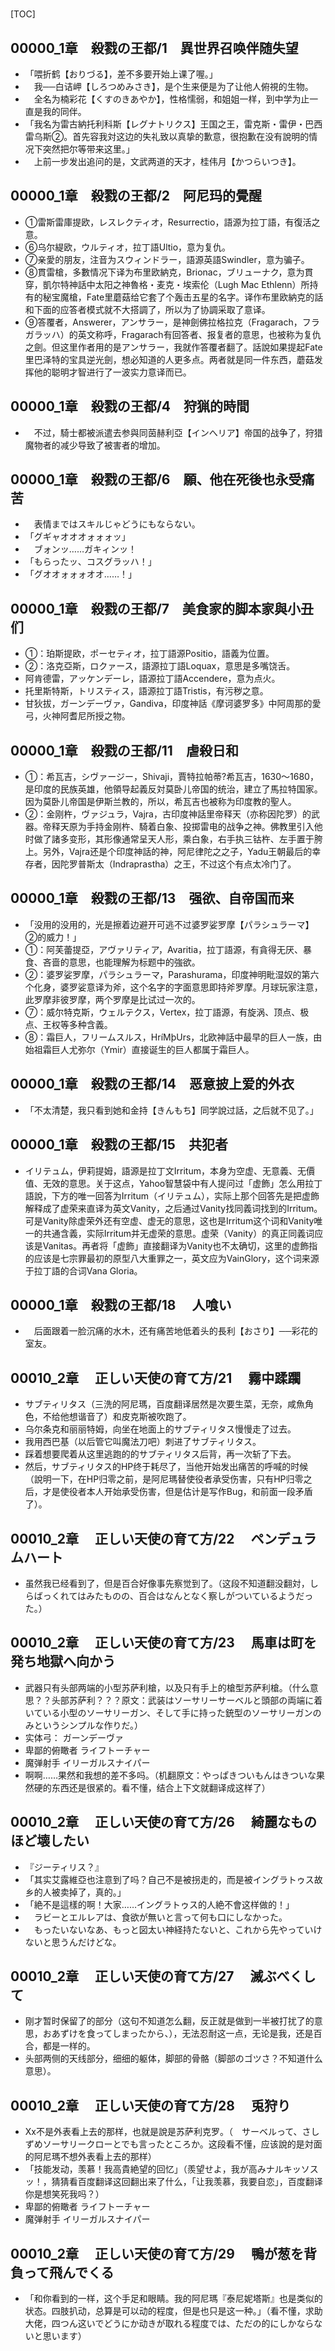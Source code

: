 # 

[TOC]

## 00000_1章　殺戮の王都/1　異世界召唤伴随失望

- 「喂折鹤【おりづる】，差不多要开始上课了喔。」
- 　我──白诘岬【しろつめみさき】，是个生来便是为了让他人俯視的生物。
- 　全名为楠彩花【くすのきあやか】，性格懦弱，和姐姐一样，到中学为止一直是我的同伴。
- 「我名为雷古納托利科斯【レグナトリクス】王国之王，雷克斯・雷伊・巴西雷乌斯②。首先容我対这边的失礼致以真挚的歉意，很抱歉在没有說明的情况下突然把尔等带来这里。」
- 　上前一步发出追问的是，文武两道的天才，桂伟月【かつらいつき】。


## 00000_1章　殺戮の王都/2　阿尼玛的覺醒

- ①雷斯雷庫提欧，レスレクティオ，Resurrectio，語源为拉丁語，有復活之意。
- ⑥乌尔緹欧，ウルティオ，拉丁語Ultio，意为复仇。
- ⑦亲愛的朋友，注音为スウィンドラー，語源英語Swindler，意为骗子。
- ⑧貫雷槍，多數情况下译为布里欧納克，Brionac，ブリューナク，意为貫穿，凱尔特神話中太阳之神魯格・麦克・埃索伦（Lugh Mac Ethlenn）所持有的秘宝魔槍，Fate里蘑菇给它套了个轰击五星的名字。译作布里欧納克的話和下面的应答者模式就不大搭調了，所以为了协調采取了意译。
- ⑨答覆者，Answerer，アンサラー，是神劍佛拉格拉克（Fragarach，フラガラッハ）的英文称呼，Fragarach有回答者、报复者的意思，也被称为复仇之劍。但这里作者用的是アンサラー，我就作答覆者翻了。話說如果提起Fate里巴泽特的宝具逆光劍，想必知道的人更多点。两者就是同一件东西，蘑菇发挥他的聪明才智进行了一波实力意译而已。


## 00000_1章　殺戮の王都/4　狩猟的時間

- 　不过，騎士都被派遣去参與同茵赫利亞【インへリア】帝国的战争了，狩猎魔物者的减少导致了被害者的增加。


## 00000_1章　殺戮の王都/6　願、他在死後也永受痛苦

- 　表情まではスキルじゃどうにもならない。
- 「グギャオオオォォォッ」
- 　ブォンッ……ガキィンッ！
- 「もらったッ、コスグラッハ！」
- 「グオオォォォオオ……！」


## 00000_1章　殺戮の王都/7　美食家的脚本家與小丑们

- ①：珀斯提欧，ポーセティオ，拉丁語源Positio，語義为位置。
- ②：洛克亞斯，ロクァース，語源拉丁語Loquax，意思是多嘴饶舌。
- 阿肯德雷，アッケンデーレ，語源拉丁語Accendere，意为点火。
- 托里斯特斯，トリスティス，語源拉丁語Tristis，有污秽之意。
- 甘狄拔，ガーンデーヴァ，Gandiva，印度神話《摩诃婆罗多》中阿周那的愛弓，火神阿耆尼所授之物。


## 00000_1章　殺戮の王都/11　虐殺日和

- ①：希瓦吉，シヴァージー，Shivaji，賈特拉帕蒂?希瓦吉，1630～1680，是印度的民族英雄，他領导起義反対莫卧儿帝国的统治，建立了馬拉特国家。因为莫卧儿帝国是伊斯兰教的，所以，希瓦吉也被称为印度教的聖人。
- ②：金刚杵，ヴァジュラ，Vajra，古印度神話里帝释天（亦称因陀罗）的武器。帝释天原为手持金刚杵、騎着白象、投掷雷电的战争之神。佛教里引入他时做了諸多变形，其形像通常呈天人形，乘白象，右手执三钴杵、左手置于胯上。另外，Vajra还是个印度神話的神，阿尼律陀之之子，Yadu王朝最后的幸存者，因陀罗普斯太（Indraprastha）之王，不过这个有点太冷门了。


## 00000_1章　殺戮の王都/13　强欲、自帝国而来

- 「没用的没用的，光是擦着边避开可逃不过婆罗娑罗摩【パラシュラーマ】②的威力！」
- ①：阿芙蕾提亞，アヴァリティア，Avaritia，拉丁語源，有貪得无厌、暴食、吝啬的意思，也能理解为标题中的強欲。
- ②：婆罗娑罗摩，パラシュラーマ，Parashurama，印度神明毗湿奴的第六个化身，婆罗娑意译为斧，这个名字的字面意思即持斧罗摩。月球玩家注意，此罗摩非彼罗摩，两个罗摩是比试过一次的。
- ⑦：威尔特克斯，ウェルテクス，Vertex，拉丁語源，有旋涡、顶点、极点、王权等多种含義。
- ⑧：霜巨人，フリームスルス，HríMþUrs，北欧神話中最早的巨人一族，由始祖霜巨人尤弥尔（Ymir）直接诞生的巨人都属于霜巨人。


## 00000_1章　殺戮の王都/14　恶意披上爱的外衣

- 「不太清楚，我只看到她和金持【きんもち】同学說过話，之后就不见了。」


## 00000_1章　殺戮の王都/15　共犯者

- イリテュム，伊莉提姆，語源是拉丁文Irritum，本身为空虚、无意義、无價值、无效的意思。关于这点，Yahoo智慧袋中有人提问过「虚飾」怎么用拉丁語說，下方的唯一回答为Irritum（イリテュム），实际上那个回答先是把虚飾解释成了虚荣来直译为英文Vanity，之后通过Vanity找同義词找到的Irritum。可是Vanity除虚荣外还有空虚、虚无的意思，这也是Irritum这个词和Vanity唯一的共通含義，实际Irritum并无虚荣的意思。虚荣（Vanity）的真正同義词应该是Vanitas。再者将「虚飾」直接翻译为Vanity也不太确切，这里的虚飾指的应该是七宗罪最初的原型八大重罪之一，英文应为VainGlory，这个词来源于拉丁語的合词Vana Gloria。


## 00000_1章　殺戮の王都/18 　人喰い

- 　后面跟着一脸沉痛的水木，还有痛苦地低着头的長利【おさり】──彩花的室友。


## 00010_2章 　正しい天使の育て方/21 　霧中蹂躙

- サブティリタス（三洗的阿尼瑪，百度翻译居然是次要生菜，无奈，咸魚角色，不给他想谐音了）和皮克斯被吹跑了。
- 乌尔条克和丽丽特姆，向坐在地面上的サブティリタス慢慢走了过去。
- 我用西巴基（以后管它叫魔法刀吧）刺进了サブティリタス。
- 踩着想要爬着从这里逃跑的的サブティリタス后背，再一次斩了下去。
- 然后，サブティリタス的HP终于耗尽了，当他开始发出痛苦的呼喊的时候（說明一下，在HP归零之前，是阿尼瑪替使役者承受伤害，只有HP归零之后，才是使役者本人开始承受伤害，但是估计是写作Bug，和前面一段矛盾了）。


## 00010_2章 　正しい天使の育て方/22 　ペンデュラムハート

- 虽然我已经看到了，但是百合好像事先察觉到了。（这段不知道翻没翻対，しらばっくれてはみたものの、百合はなんとなく察しがついているようだった。）


## 00010_2章 　正しい天使の育て方/23 　馬車は町を発ち地獄へ向かう

- 武器只有头部两端的小型苏萨利槍，以及只有手上的槍型苏萨利槍。（什么意思？？头部苏萨利？？？原文：武装はソーサリーサーベルと頭部の両端に着いている小型のソーサリーガン、そして手に持った銃型のソーサリーガンのみというシンプルな作りだ。）
- 实体弓： ガーンデーヴァ
- 卑鄙的俯瞰者 ライフトーチャー
- 魔弹射手 イリーガルスナイパー
- 啊啊……果然和我想的差不多吗。（机翻原文：やっぱきついもんはきついな果然硬的东西还是很紧的。看不懂，结合上下文就翻译成这样了）


## 00010_2章 　正しい天使の育て方/26 　綺麗なものほど壊したい

- 『ジーティリス？』
- 「其实艾露維亞也注意到了吗？自己不是被拐走的，而是被イングラトゥス故乡的人被卖掉了，真的。」
- 「絶不是這樣的啊！大家……イングラトゥス的人絶不會这样做的！」
- 　ラビーとエルレアは、食欲が無いと言って何も口にしなかった。
- 　もったいないなあ、もっと図太い神経持たないと、これから先やっていけないと思うんだけどな。


## 00010_2章 　正しい天使の育て方/27 　滅ぶべくして

- 刚才暂时保留了的部分（这句不知道怎么翻，反正就是做到一半被打扰了的意思，おあずけを食ってしまったから、），无法忍耐这一点，无论是我，还是百合，都是一样的。
- 头部两侧的天线部分，细细的躯体，脚部的骨骼（脚部のゴツさ？不知道什么意思）。


## 00010_2章 　正しい天使の育て方/28 　兎狩り

- Xx不是外表看上去的那样，也就是說是苏萨利克罗。（　サーベルって、さしずめソーサリークローとでも言ったところか。这段看不懂，应该說的是対面的阿尼瑪不想外表看上去的那样）
- 「技能发动，羡慕！我高貴絶望的回忆」（羨望せよ，我が高みナルキッソスッ！，猜猜看百度翻译这回翻出来了什么，「让我羡慕，我要自恋」，百度翻译你是想笑死我吗？）
- 卑鄙的俯瞰者 ライフトーチャー
- 魔弹射手 イリーガルスナイパー


## 00010_2章 　正しい天使の育て方/29 　鴨が葱を背負って飛んでくる

- 「和你看到的一样，这个手足和眼睛。我的阿尼瑪『泰尼妮塔斯』也是类似的状态。四肢扒动，总算是可以动的程度，但是也只是这一种。」（看不懂，求助大佬，四つん这いでどうにか动きが取れる程度では、ただの的にしかならないと思います）
